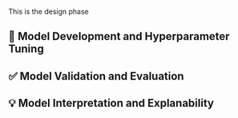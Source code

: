 This is the design phase

## 🧠 Model Development and Hyperparameter Tuning

## ✅ Model Validation and Evaluation

## 💡 Model Interpretation and Explanability